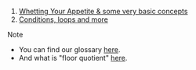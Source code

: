 1. [Whetting Your Appetite & some very basic concepts](./whetting-your-appetite-and-basic-concepts.md)
2. [Conditions, loops and more](./most-common-statements.md)

> [!NOTE]
>
> - You can find our glossary [here](./glossary.md).
> - And what is "floor quotient" [here](./floor-quotient.md).
